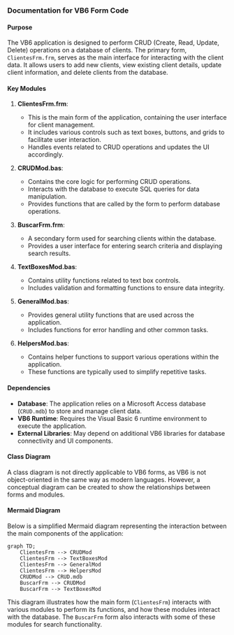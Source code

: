 ### Documentation for VB6 Form Code

#### Purpose
The VB6 application is designed to perform CRUD (Create, Read, Update, Delete) operations on a database of clients. The primary form, `ClientesFrm.frm`, serves as the main interface for interacting with the client data. It allows users to add new clients, view existing client details, update client information, and delete clients from the database.

#### Key Modules
1. **ClientesFrm.frm**: 
   - This is the main form of the application, containing the user interface for client management.
   - It includes various controls such as text boxes, buttons, and grids to facilitate user interaction.
   - Handles events related to CRUD operations and updates the UI accordingly.

2. **CRUDMod.bas**:
   - Contains the core logic for performing CRUD operations.
   - Interacts with the database to execute SQL queries for data manipulation.
   - Provides functions that are called by the form to perform database operations.

3. **BuscarFrm.frm**:
   - A secondary form used for searching clients within the database.
   - Provides a user interface for entering search criteria and displaying search results.

4. **TextBoxesMod.bas**:
   - Contains utility functions related to text box controls.
   - Includes validation and formatting functions to ensure data integrity.

5. **GeneralMod.bas**:
   - Provides general utility functions that are used across the application.
   - Includes functions for error handling and other common tasks.

6. **HelpersMod.bas**:
   - Contains helper functions to support various operations within the application.
   - These functions are typically used to simplify repetitive tasks.

#### Dependencies
- **Database**: The application relies on a Microsoft Access database (`CRUD.mdb`) to store and manage client data.
- **VB6 Runtime**: Requires the Visual Basic 6 runtime environment to execute the application.
- **External Libraries**: May depend on additional VB6 libraries for database connectivity and UI components.

#### Class Diagram
A class diagram is not directly applicable to VB6 forms, as VB6 is not object-oriented in the same way as modern languages. However, a conceptual diagram can be created to show the relationships between forms and modules.

#### Mermaid Diagram
Below is a simplified Mermaid diagram representing the interaction between the main components of the application:

```mermaid
graph TD;
    ClientesFrm --> CRUDMod
    ClientesFrm --> TextBoxesMod
    ClientesFrm --> GeneralMod
    ClientesFrm --> HelpersMod
    CRUDMod --> CRUD.mdb
    BuscarFrm --> CRUDMod
    BuscarFrm --> TextBoxesMod
```

This diagram illustrates how the main form (`ClientesFrm`) interacts with various modules to perform its functions, and how these modules interact with the database. The `BuscarFrm` form also interacts with some of these modules for search functionality.